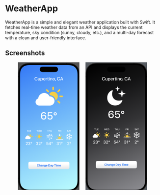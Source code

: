# WeatherApp

WeatherApp is a simple and elegant weather application built with Swift. It fetches real-time weather data from an API and displays the current temperature, sky condition (sunny, cloudy, etc.), and a multi-day forecast with a clean and user-friendly interface.

## Screenshots

<p align="center">
  <img src="screenshot/2.png" alt="Home Screen" width="200"/>
  &nbsp;&nbsp;&nbsp;
  <img src="screenshot/1.png" alt="Forecast Screen" width="200"/>
</p>
